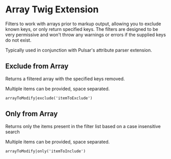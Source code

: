 # Array Twig Extension

Filters to work with arrays prior to markup output, allowing you to exclude known keys, or only return specified keys. The filters are designed to be very permissive and won't throw any warnings or errors if the supplied keys do not exist.

Typically used in conjunction with Pulsar's attribute parser extension.

## Exclude from Array

Returns a filtered array with the specified keys removed.

Multiple items can be provided, space separated.

```twig
arrayToModify|exclude('itemToExclude')
```

## Only from Array

Returns only the items present in the filter list based on a case insensitive search

Multiple items can be provided, space separated.

```twig
arrayToModify|only('itemToInclude')
```
